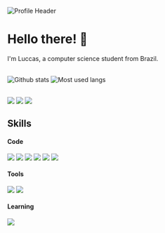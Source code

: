 ![Profile Header](https://github.com/LuccasBenedetti/files/blob/main/welcome.png)

<h1>Hello there! 👋</h1>
  I'm Luccas, a computer science student from Brazil. 
<br></br>

![Github stats](https://github-readme-stats.vercel.app/api?username=LuccasBenedetti&layout=compact&langs_count=7&theme=github_dark)
![Most used langs](https://github-readme-stats.vercel.app/api/top-langs/?username=LuccasBenedetti&layout=compact&langs_count=7&theme=github_dark)

<p align="left"><br>
  <a href="https://www.instagram.com/luccas.benedetti/" target="_blank"><img src="https://img.shields.io/badge/Instagram-orange?          style=flat&logo=instagram&logoColor=white&labelColor=orange"></a>
  <a href="https://www.linkedin.com/in/luccas-benedetti/" target="_blank"><img src="https://img.shields.io/badge/LinkedIn-blue?style=flat&logo=linkedin&labelColor=blue"></a>
  <a href="https://twitter.com/otardolusca" target="_blank"><img src="https://img.shields.io/badge/Twitter-blue?style=flat&logo=twitter&logoColor=white&labelColor=blue"></a>
</br></p>     

<h2>Skills</h2>

<h4>Code</h4><p align="left">
  
  ![](https://img.shields.io/badge/Code-C-brightgreen?style=flat&logo=c)
  ![](https://img.shields.io/badge/Code-C++-brightgreen?style=flat&logo=c%2B%2b)
  ![](https://img.shields.io/badge/Code-HTML-brightgreen?style=flat&logo=HTML5&logoColor=white)
  ![](https://img.shields.io/badge/Code-CSS-brightgreen?style=flat&logo=CSS3)
  ![](https://img.shields.io/badge/Code-Java-brightgreen?style=flat&logo=java)
  ![](https://img.shields.io/badge/Code-JavaScript-brightgreen?style=flat&logo=javascript&logoColor=white)
</p>
<h4>Tools</h4><p align="left">
  
  ![](https://img.shields.io/badge/Tools-Bootstrap-brightgreen?style=flat&logo=bootstrap&logoColor=white)
  ![](https://img.shields.io/badge/Tools-Photoshop-brightgreen?style=flat&logo=adobephotoshop&logoColor=white)

</p>
<h4>Learning</h4><p align="left">
  
  ![](https://img.shields.io/badge/Code-Python-brightgreen?style=flat&logo=python&logoColor=white)
</p>
